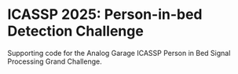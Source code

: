 # ICASSP 2025: Person-in-bed Detection Challenge
Supporting code for the Analog Garage ICASSP Person in Bed Signal Processing Grand Challenge. 
